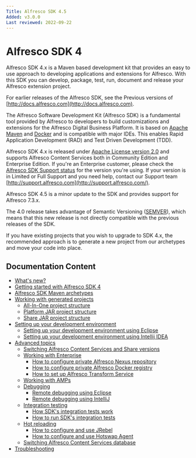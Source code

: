 ```yaml
---
Title: Alfresco SDK 4.5
Added: v3.0.0
Last reviewed: 2022-09-22
---
```

# Alfresco SDK 4

Alfresco SDK 4.x is a Maven based development kit that provides an easy to use approach to developing applications and extensions for Alfresco. With this 
SDK you can develop, package, test, run, document and release your Alfresco extension project.

For earlier releases of the Alfresco SDK, see the Previous versions of [http://docs.alfresco.com](http://docs.alfresco.com).

The Alfresco Software Development Kit (Alfresco SDK) is a fundamental tool provided by Alfresco to developers to build customizations and extensions for 
the Alfresco Digital Business Platform. It is based on [Apache Maven](http://maven.apache.org/) and [Docker](https://www.docker.com/) and is compatible with 
major IDEs. This enables Rapid Application Development (RAD) and Test Driven Development (TDD).

Alfresco SDK 4.x is released under [Apache License version 2.0](http://www.apache.org/licenses/LICENSE-2.0.html) and supports Alfresco Content Services both 
in Community Edition and Enterprise Edition. If you're an Enterprise customer, please check the [Alfresco SDK Support status](https://www.alfresco.com/alfresco-product-support-status) 
for the version you're using. If your version is in Limited or Full Support and you need help, contact our Support team [http://support.alfresco.com](http://support.alfresco.com/).

Alfresco SDK 4.5 is a minor update to the SDK and provides support for Alfresco 7.3.x.

The 4.0 release takes advantage of Semantic Versioning ([SEMVER](http://semver.org/)), which means that this new release is not directly compatible with the 
previous releases of the SDK.

If you have existing projects that you wish to upgrade to SDK 4.x, the recommended approach is to generate a new project from our archetypes and move your 
code into place.

## Documentation Content

* [What's new?](whats-new.md)
* [Getting started with Alfresco SDK 4](getting-started.md)
* [Alfresco SDK Maven archetypes](mvn-archetypes.md)
* [Working with generated projects](working-with-generated-projects/README.md)
    * [All-In-One project structure](working-with-generated-projects/structure-aio.md)
    * [Platform JAR project structure](working-with-generated-projects/structure-platform.md)
    * [Share JAR project structure](working-with-generated-projects/structure-share.md)
* [Setting up your development environment](setting-up-your-development-environment/README.md)
    * [Setting up your development environment using Eclipse](setting-up-your-development-environment/dev-env-eclipse.md)
    * [Setting up your development environment using Intellij IDEA](setting-up-your-development-environment/dev-env-intellij.md)
* [Advanced topics](advanced-topics/README.md)
    * [Switching Alfresco Content Services and Share versions](advanced-topics/switching-versions.md)
    * [Working with Enterprise](advanced-topics/working-with-enterprise/README.md)
        * [How to configure private Alfresco Nexus repository](advanced-topics/working-with-enterprise/enterprise-mvn-repo.md)
        * [How to configure private Alfresco Docker registry](advanced-topics/working-with-enterprise/enterprise-docker-registry.md)
        * [How to set up Alfresco Transform Service](advanced-topics/working-with-enterprise/alfresco-transform-service.md)
    * [Working with AMPs](advanced-topics/amps.md)
    * [Debugging](advanced-topics/debugging/README.md)
        * [Remote debugging using Eclipse](advanced-topics/debugging/debug-eclipse.md)
        * [Remote debugging using IntelliJ](advanced-topics/debugging/debug-intellij.md)
    * [Integration testing](advanced-topics/integration-testing/README.md)
        * [How SDK's integration tests work](advanced-topics/integration-testing/it-working.md)
        * [How to run SDK's integration tests](advanced-topics/integration-testing/it-running.md)
    * [Hot reloading](advanced-topics/hot-reloading/README.md)
        * [How to configure and use JRebel](advanced-topics/hot-reloading/jrebel.md)
        * [How to configure and use Hotswap Agent](advanced-topics/hot-reloading/hotswap-agent.md)
    * [Switching Alfresco Content Services database](advanced-topics/switching-dbs.md)
* [Troubleshooting](troubleshooting.md)
